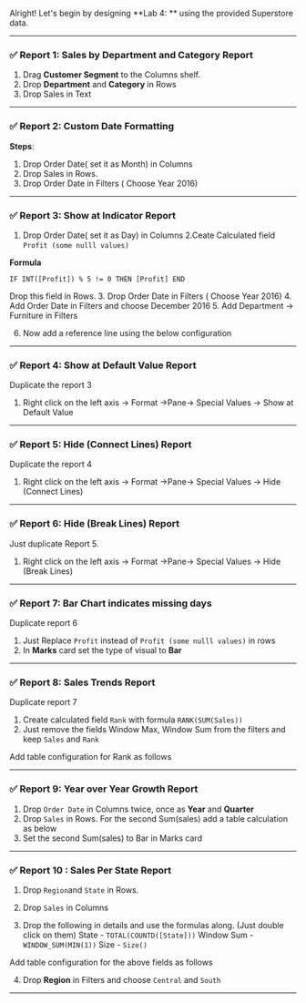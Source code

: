 Alright! Let's begin by designing **Lab 4: ** using the provided Superstore data.



---

### ✅ **Report 1: Sales by Department and Category Report**

1. Drag **Customer Segment** to the Columns shelf.
2. Drop **Department** and **Category** in Rows 
3. Drop Sales in Text




---

### ✅ **Report 2: Custom Date Formatting**


**Steps**:


1. Drop Order Date( set it as Month) in Columns
2. Drop Sales in Rows. 
3. Drop Order Date in Filters ( Choose Year 2016)
---

### ✅ **Report 3: Show at Indicator Report**


1. Drop Order Date( set it as Day) in Columns
2.Ceate Calculated field `Profit (some nulll values)`

**Formula**

`IF INT([Profit]) % 5 != 0 THEN [Profit] END`

Drop this field in Rows. 
3. Drop Order Date in Filters ( Choose Year 2016)
4. Add Order Date in Filters and choose December 2016
5. Add Department -> Furniture in Filters

6. Now add a reference line using the below configuration



----

### ✅ **Report 4: Show at Default Value Report**

Duplicate the report 3 

1. Right click on the left axis -> Format ->Pane-> Special Values -> Show at Default Value

-----

### ✅ **Report 5: Hide (Connect Lines) Report**

Duplicate the report 4

1. Right click on the left axis -> Format ->Pane-> Special Values -> Hide (Connect Lines)
--------

### ✅ **Report 6: Hide (Break Lines) Report**

Just duplicate Report 5. 


1. Right click on the left axis -> Format ->Pane-> Special Values -> Hide (Break Lines)


-----

### ✅ **Report 7: Bar Chart indicates missing days**

Duplicate report 6

1. Just Replace `Profit` instead of `Profit (some nulll values)` in rows
2. In **Marks** card set the type of visual to **Bar**

 -----
 ### ✅ **Report 8: Sales Trends Report**


Duplicate report 7

1. Create calculated field `Rank` with formula
`RANK(SUM(Sales))`
2. Just remove the fields Window Max, Window Sum from the filters and keep `Sales` and `Rank`

Add table configuration for Rank as follows


---------

### ✅ **Report 9: Year over Year Growth Report**

1. Drop `Order Date` in Columns twice, once as **Year** and **Quarter**
2. Drop `Sales` in Rows. For the second Sum(sales) add a table calculation as below
3. Set the second Sum(sales) to Bar in Marks card 

------------
### ✅ **Report 10 : Sales Per State Report**

1. Drop `Region`and `State` in Rows.

2. Drop `Sales` in Columns

3. Drop the following in details and use the formulas along. (Just double click on them)
State - `TOTAL(COUNTD([State]))`
Window Sum - `WINDOW_SUM(MIN(1))`
Size - `Size()`

Add table configuration for the above fields as follows

4. Drop **Region** in Filters and choose `Central` and `South`

---
